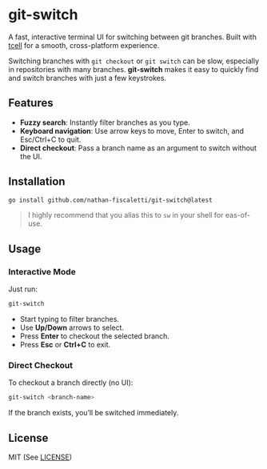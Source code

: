 # git-switch

A fast, interactive terminal UI for switching between git branches. Built with [tcell](https://github.com/gdamore/tcell) for a smooth, cross-platform experience.

Switching branches with `git checkout` or `git switch` can be slow, especially in repositories with many branches. **git-switch** makes it easy to quickly find and switch branches with just a few keystrokes.

## Features

- **Fuzzy search**: Instantly filter branches as you type.
- **Keyboard navigation**: Use arrow keys to move, Enter to switch, and Esc/Ctrl+C to quit.
- **Direct checkout**: Pass a branch name as an argument to switch without the UI.

## Installation

```sh
go install github.com/nathan-fiscaletti/git-switch@latest
```

> I highly recommend that you alias this to `sw` in your shell for eas-of-use.

## Usage

### Interactive Mode

Just run:

```sh
git-switch
```

- Start typing to filter branches.
- Use **Up/Down** arrows to select.
- Press **Enter** to checkout the selected branch.
- Press **Esc** or **Ctrl+C** to exit.

### Direct Checkout

To checkout a branch directly (no UI):

```powershell
git-switch <branch-name>
```

If the branch exists, you’ll be switched immediately.

## License

MIT (See [LICENSE](./LICENSE))